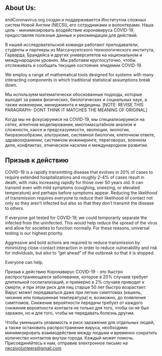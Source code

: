 ## About Us:

endCoronavirus.org создан и поддерживается Институтом сложных систем Новой Англии (NECSI), его сотрудниками и волонтерами. Наша цель - минимизировать воздействие коронавируса COVID-19, предоставляя полезные данные и рекомендации для действий.

В нашей исследовательской команде работают преподаватели, студенты и партнеры из Массачусетского технологического института, Гарварда, Брандейса и других университетов на национальном и международном уровнях. Мы работаем круглосуточно, чтобы отслеживать и сообщать текущее состояние эпидемии COVID-19.

We employ a range of mathematical tools designed for systems with many interacting components in which traditional statistical assumptions break down.

Мы используем математически обоснованные подходы, которые выходят за рамки физических, биологических и социальных наук, а также инженерии, менеджмента и медицины. [NOTE: REVISE THIS PARAGRAPH- DONT THINK IT MATCHES THE MEANING OF ORIGINAL] 

Когда мы не фокусируемся на COVID-19, мы специализируемся на сетях, агентном моделировании, многомасштабном анализе и сложности, хаосе и предсказуемости, эволюции, экологии, биоразнообразии, альтруизме, системной биологии, клеточном ответе, здравоохранении, системном инжиниринге, переговорах, военном деле, конфликтах, этническом насилии и международном развитии.

## Призыв к действию

COVID-19 is a rapidly transmitting disease that evolves in 20% of cases to require extended hospitalizations and roughly 2-4% of cases result in death, with risks increasing rapidly for those over 50 years old. It can transmit even with mild symptoms (coughing, sneezing, or elevated temperature) and perhaps before symptoms appear. Reducing the likelihood of transmission requires everyone to reduce their likelihood of contact not only so they aren’t infected but also so that they don’t transmit the disease to others.

If everyone got tested for COVID-19, we could temporarily separate the infected from the uninfected. This would help reduce the spread of the virus and allow for societies to function normally. For these reasons, universal testing is our highest priority.

Aggressive and bold actions are required to reduce transmission by minimizing close-contact interaction in order to reduce vulnerability and risk for individuals, but also to “get ahead” of the outbreak so that it is stopped.

Everyone can help.

Призыв к действию
Коронавирус COVID-19 - это быстро распространяющееся заболевание, которое в 20% случаев требует длительной госпитализаций, и примерно в 2% случаев приводит к смерти, и при этом риск для лиц старше 50 лет быстро возрастает. Вирус может передаваться даже при легких симптомах (кашель, чихание или повышенная температура) и, возможно, до появления симптомов. Снижение вероятности передачи требует от каждого снижения вероятности контакта не только для того, чтобы он не был заражен, но и для того, чтобы не передавать болезнь другим.

Чтобы уменьшить уязвимость и риск заражения для отдельных людей, а также остановить распространение вируса, необходимо минимизировать взаимодействие между людьми и временно сократить количество контактов внутри города. 
Каждый может помочь. Присоединяйтесь к нам, отправив электронное письмо на necsivolunteers@gmail.com

